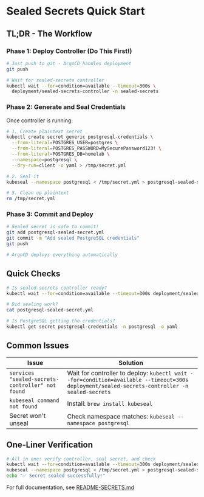 # Sealed Secrets Quick Start

## TL;DR - The Workflow

### Phase 1: Deploy Controller (Do This First!)

```bash
# Just push to git - ArgoCD handles deployment
git push

# Wait for sealed-secrets controller
kubectl wait --for=condition=available --timeout=300s \
  deployment/sealed-secrets-controller -n sealed-secrets
```

### Phase 2: Generate and Seal Credentials

Once controller is running:

```bash
# 1. Create plaintext secret
kubectl create secret generic postgresql-credentials \
  --from-literal=POSTGRES_USER=postgres \
  --from-literal=POSTGRES_PASSWORD=MySecurePassword123! \
  --from-literal=POSTGRES_DB=homelab \
  --namespace=postgresql \
  --dry-run=client -o yaml > /tmp/secret.yml

# 2. Seal it
kubeseal --namespace postgresql < /tmp/secret.yml > postgresql-sealed-secret.yml

# 3. Clean up plaintext
rm /tmp/secret.yml
```

### Phase 3: Commit and Deploy

```bash
# Sealed secret is safe to commit!
git add postgresql-sealed-secret.yml
git commit -m "Add sealed PostgreSQL credentials"
git push

# ArgoCD deploys everything automatically
```

## Quick Checks

```bash
# Is sealed-secrets controller ready?
kubectl wait --for=condition=available --timeout=300s deployment/sealed-secrets-controller -n sealed-secrets

# Did sealing work?
cat postgresql-sealed-secret.yml

# Is PostgreSQL getting the credentials?
kubectl get secret postgresql-credentials -n postgresql -o yaml
```

## Common Issues

| Issue | Solution |
|-------|----------|
| `services "sealed-secrets-controller" not found` | Wait for controller to deploy: `kubectl wait --for=condition=available --timeout=300s deployment/sealed-secrets-controller -n sealed-secrets` |
| `kubeseal command not found` | Install: `brew install kubeseal` |
| Secret won't unseal | Check namespace matches: `kubeseal --namespace postgresql` |

## One-Liner Verification

```bash
# All in one: verify controller, seal secret, and check
kubectl wait --for=condition=available --timeout=300s deployment/sealed-secrets-controller -n sealed-secrets && \
kubeseal --namespace postgresql < /tmp/secret.yml > postgresql-sealed-secret.yml && \
echo "✅ Secret sealed successfully!"
```

For full documentation, see [README-SECRETS.md](README-SECRETS.md)
